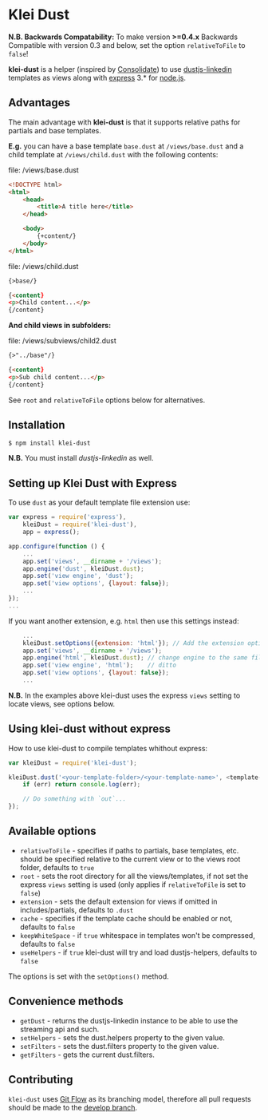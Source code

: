 Klei Dust
=========

**N.B. Backwards Compatability:** To make version **>=0.4.x** Backwards Compatible with version 0.3 and below, set the option `relativeToFile` to `false`!

**klei-dust** is a helper (inspired by [Consolidate](https://github.com/visionmedia/consolidate.js)) to use [dustjs-linkedin](https://npmjs.org/package/dustjs-linkedin) templates as views along with [express](https://npmjs.org/package/express) 3.* for [node.js](http://nodejs.org/).

Advantages
----------

The main advantage with **klei-dust** is that it supports relative paths for partials and base templates.

**E.g.** you can have a base template `base.dust` at `/views/base.dust` and a child template at `/views/child.dust` with the following contents:

file: /views/base.dust

```html
<!DOCTYPE html>
<html>
    <head>
        <title>A title here</title>
    </head>

    <body>
        {+content/}
    </body>
</html>
```

file: /views/child.dust

```html
{>base/}

{<content}
<p>Child content...</p>
{/content}
```

**And child views in subfolders:**

file: /views/subviews/child2.dust

```html
{>"../base"/}

{<content}
<p>Sub child content...</p>
{/content}
```

See `root` and `relativeToFile` options below for alternatives.

Installation
------------

    $ npm install klei-dust

**N.B.** You must install *dustjs-linkedin* as well.

Setting up Klei Dust with Express
---------------------------------

To use `dust` as your default template file extension use:

```javascript
var express = require('express'),
    kleiDust = require('klei-dust'),
    app = express();

app.configure(function () {
    ...
    app.set('views', __dirname + '/views');
    app.engine('dust', kleiDust.dust);
    app.set('view engine', 'dust');
    app.set('view options', {layout: false});
    ...
});
...
```

If you want another extension, e.g. `html` then use this settings instead:

```javascript
    ...
    kleiDust.setOptions({extension: 'html'}); // Add the extension option
    app.set('views', __dirname + '/views');
    app.engine('html', kleiDust.dust); // change engine to the same filetype
    app.set('view engine', 'html');    // ditto
    app.set('view options', {layout: false});
    ...
```

**N.B.** In the examples above klei-dust uses the express `views` setting to locate views, see options below.

Using klei-dust without express
-------------------------------

How to use klei-dust to compile templates whithout express:

```javascript
var kleiDust = require('klei-dust');

kleiDust.dust('<your-template-folder>/<your-template-name>', <template-data>, function (err, out) {
    if (err) return console.log(err);

    // Do something with `out`...
});
```

Available options
-----------------

* `relativeToFile` - specifies if paths to partials, base templates, etc. should be specified relative to the current view or to the views root folder, defaults to `true`
* `root` - sets the root directory for all the views/templates, if not set the express `views` setting is used (only applies if `relativeToFile` is set to `false`)
* `extension` - sets the default extension for views if omitted in includes/partials, defaults to `.dust`
* `cache` - specifies if the template cache should be enabled or not, defaults to `false`
* `keepWhiteSpace` - if `true` whitespace in templates won't be compressed, defaults to `false`
* `useHelpers` - if `true` klei-dust will try and load dustjs-helpers, defaults to `false`

The options is set with the `setOptions()` method.

Convenience methods
-------------------

* `getDust` - returns the dustjs-linkedin instance to be able to use the streaming api and such.
* `setHelpers` - sets the dust.helpers property to the given value.
* `setFilters` - sets the dust.filters property to the given value.
* `getFilters` - gets the current dust.filters.

Contributing
-------------------

`klei-dust` uses [Git Flow](http://nvie.com/posts/a-successful-git-branching-model/) as its branching model, therefore all pull requests should be made to the [develop branch](https://github.com/klei-dev/dust/tree/develop).
